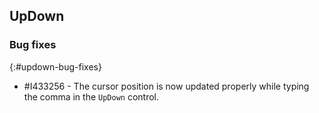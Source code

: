 ## UpDown

### Bug fixes
{:#updown-bug-fixes}

* \#I433256 - The cursor position is now updated properly while typing the comma in the `UpDown` control.
